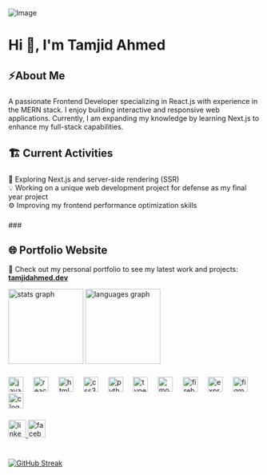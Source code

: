 

###

![Image](https://github.com/user-attachments/assets/c3e7c1d6-3809-439f-aca0-a80392228d6d)
<h1 align="left">Hi 👋, I'm Tamjid Ahmed</h1>

###

<h2 align="left">⚡About Me</h2>

###

<p align="left">A passionate Frontend Developer specializing in React.js with experience in the MERN stack. I enjoy building interactive and responsive web applications. Currently, I am expanding my knowledge by learning Next.js to enhance my full-stack capabilities.</p>

###

<h2 align="left">🏗️ Current Activities</h2>

###

<p align="left">🚀 Exploring Next.js and server-side rendering (SSR)<br>💡 Working on a unique web development project for defense as my final year project<br>⚙️ Improving my frontend performance optimization skills</p>

###

###<h2 align="left">🌐 Portfolio Website</h2> 

<p align="left">
  🔗 Check out my personal portfolio to see my latest work and projects:<br>
  <a href="https://tamjidahmedportfolio.netlify.app/" target="_blank"><strong>tamjidahmed.dev</strong></a>
</p>


<div align="left">
  <img src="https://github-readme-stats.vercel.app/api?username=tamjid388&hide_title=false&hide_rank=false&show_icons=true&include_all_commits=true&count_private=true&disable_animations=false&theme=dracula&locale=en&hide_border=false" height="150" alt="stats graph"  />

  <img src="https://github-readme-stats.vercel.app/api/top-langs?username=tamjid388&locale=en&hide_title=false&layout=compact&card_width=320&langs_count=5&theme=dracula&hide_border=false" height="150" alt="languages graph"  />
</div>

###

<div align="left">
  <img src="https://cdn.jsdelivr.net/gh/devicons/devicon/icons/javascript/javascript-original.svg" height="30" alt="javascript logo"  />
  <img width="12" />
  <img src="https://cdn.jsdelivr.net/gh/devicons/devicon/icons/react/react-original.svg" height="30" alt="react logo"  />
  <img width="12" />
  <img src="https://cdn.jsdelivr.net/gh/devicons/devicon/icons/html5/html5-original.svg" height="30" alt="html5 logo"  />
  <img width="12" />
  <img src="https://cdn.jsdelivr.net/gh/devicons/devicon/icons/css3/css3-original.svg" height="30" alt="css3 logo"  />
  <img width="12" />
  <img src="https://cdn.jsdelivr.net/gh/devicons/devicon/icons/python/python-original.svg" height="30" alt="python logo"  />
  <img width="12" />
  <img src="https://cdn.jsdelivr.net/gh/devicons/devicon/icons/typescript/typescript-original.svg"  height="30" alt="typescript logo"  />
  <img width="12" />
  <img src="https://cdn.simpleicons.org/mongodb/47A248" height="30" alt="mongodb logo"  />
  <img width="12" />
  <img src="https://cdn.jsdelivr.net/gh/devicons/devicon/icons/firebase/firebase-plain.svg" height="30" alt="firebase logo"  />
  <img width="12" />
  <img src="https://skillicons.dev/icons?i=express" height="30" alt="express logo"  />
  <img width="12" />
  <img src="https://cdn.jsdelivr.net/gh/devicons/devicon/icons/figma/figma-original.svg" height="30" alt="figma logo"  />
  <img width="12" />
  <img src="https://skillicons.dev/icons?i=c" height="30" alt="c logo"  />
</div>

###

<div align="left">
  <a href="https://www.linkedin.com/in/tamjid-ahmed-profile59326b/" target="_blank">
    <img src="https://img.shields.io/static/v1?message=LinkedIn&logo=linkedin&label=&color=0077B5&logoColor=white&labelColor=&style=for-the-badge" height="35" alt="linkedin logo"  />
  </a>
  <a href="https://www.facebook.com/tamjid.razin/" target="_blank">
    <img src="https://img.shields.io/static/v1?message=Facebook&logo=facebook&label=&color=1877F2&logoColor=white&labelColor=&style=for-the-badge" height="35" alt="facebook logo"  />
  </a>
</div>

###

<br clear="both">

<a href="https://git.io/streak-stats">
  <img src="https://github-readme-streak-stats.herokuapp.com?user=tamjid388&theme=dark&date_format=M%20j%5B%2C%20Y%5D&v=2" alt="GitHub Streak" />
</a>


###
